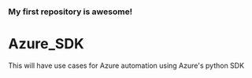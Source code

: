 ### My first repository is awesome!

# Azure_SDK
This will have use cases for Azure automation using Azure's python SDK
